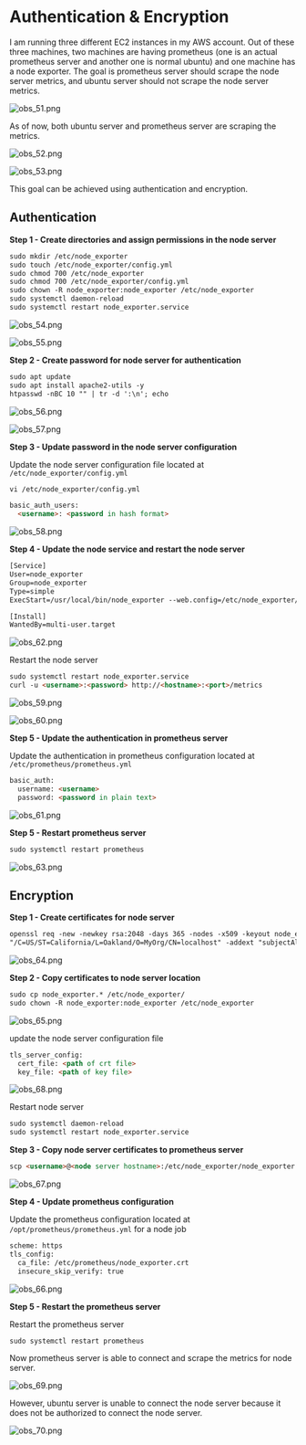 # Authentication & Encryption

I am running three different EC2 instances in my AWS account.
Out of these three machines,
two machines are having prometheus (one is an actual prometheus server and another one is normal ubuntu)
and one machine has a node exporter.
The goal is prometheus server should scrape the node server metrics, 
and ubuntu server should not scrape the node server metrics.

![obs_51.png](../assets/obs_51.png)

As of now, both ubuntu server and prometheus server are scraping the metrics.

![obs_52.png](../assets/obs_52.png) 

![obs_53.png](../assets/obs_53.png)

This goal can be achieved using authentication and encryption.

## Authentication

**Step 1 - Create directories and assign permissions in the node server**

```html
sudo mkdir /etc/node_exporter
sudo touch /etc/node_exporter/config.yml
sudo chmod 700 /etc/node_exporter
sudo chmod 700 /etc/node_exporter/config.yml
sudo chown -R node_exporter:node_exporter /etc/node_exporter 
sudo systemctl daemon-reload
sudo systemctl restart node_exporter.service 
```

![obs_54.png](../assets/obs_54.png)

![obs_55.png](../assets/obs_55.png)


**Step 2 - Create password for node server for authentication**

```html
sudo apt update
sudo apt install apache2-utils -y
htpasswd -nBC 10 "" | tr -d ':\n'; echo
```

![obs_56.png](../assets/obs_56.png)

![obs_57.png](../assets/obs_57.png)

**Step 3 - Update password in the node server configuration**

Update the node server configuration file located at `/etc/node_exporter/config.yml`

```html
vi /etc/node_exporter/config.yml

basic_auth_users:
  <username>: <password in hash format>
```

![obs_58.png](../assets/obs_58.png)

**Step 4 - Update the node service and restart the node server**

```html
[Service]
User=node_exporter
Group=node_exporter
Type=simple
ExecStart=/usr/local/bin/node_exporter --web.config=/etc/node_exporter/config.yml

[Install]
WantedBy=multi-user.target
```
![obs_62.png](../assets/obs_62.png)

Restart the node server

```html
sudo systemctl restart node_exporter.service
curl -u <username>:<password> http://<hostname>:<port>/metrics
```

![obs_59.png](../assets/obs_59.png)

![obs_60.png](../assets/obs_60.png)


**Step 5 - Update the authentication in prometheus server**

Update the authentication in prometheus configuration located at `/etc/prometheus/prometheus.yml`

```html
basic_auth:
  username: <username>
  password: <password in plain text>
```

![obs_61.png](../assets/obs_61.png)


**Step 5 - Restart prometheus server**

```html
sudo systemctl restart prometheus
```

![obs_63.png](../assets/obs_63.png)

## Encryption

**Step 1 - Create certificates for node server**

```html
openssl req -new -newkey rsa:2048 -days 365 -nodes -x509 -keyout node_exporter.key -out node_exporter.crt -subj 
"/C=US/ST=California/L=Oakland/O=MyOrg/CN=localhost" -addext "subjectAltName = DNS:localhost"
```
![obs_64.png](../assets/obs_64.png)

**Step 2 - Copy certificates to node server location**

```html
sudo cp node_exporter.* /etc/node_exporter/
sudo chown -R node_exporter:node_exporter /etc/node_exporter
```
![obs_65.png](../assets/obs_65.png)

update the node server configuration file

```html
tls_server_config:
  cert_file: <path of crt file>
  key_file: <path of key file>
```

![obs_68.png](../assets/obs_68.png)

Restart node server

```html
sudo systemctl daemon-reload
sudo systemctl restart node_exporter.service
```

**Step 3 - Copy node server certificates to prometheus server**

```html
scp <username>@<node server hostname>:/etc/node_exporter/node_exporter.crt /opt/prometheus/node_exporter.crt
```
![obs_67.png](../assets/obs_67.png)

**Step 4 - Update prometheus configuration**

Update the prometheus configuration located at `/opt/prometheus/prometheus.yml` for a node job

```html
scheme: https
tls_config:
  ca_file: /etc/prometheus/node_exporter.crt
  insecure_skip_verify: true
```
![obs_66.png](../assets/obs_66.png)

**Step 5 - Restart the prometheus server**

Restart the prometheus server

```html
sudo systemctl restart prometheus
```

Now prometheus server is able to connect and scrape the metrics for node server.

![obs_69.png](../assets/obs_69.png)

However, ubuntu server is unable to connect the node server because it does not be authorized to connect the node server.

![obs_70.png](../assets/obs_70.png)